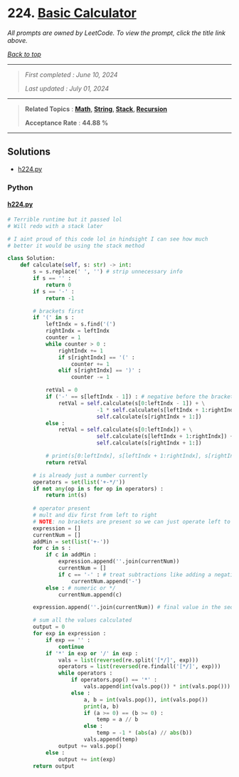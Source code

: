 # 224. [Basic Calculator](<https://leetcode.com/problems/basic-calculator>)

*All prompts are owned by LeetCode. To view the prompt, click the title link above.*

*[Back to top](<../README.md>)*

------

> *First completed : June 10, 2024*
>
> *Last updated : July 01, 2024*

------

> **Related Topics** : **[Math](<by_topic/Math.md>), [String](<by_topic/String.md>), [Stack](<by_topic/Stack.md>), [Recursion](<by_topic/Recursion.md>)**
>
> **Acceptance Rate** : **44.88 %**

------

## Solutions

- [h224.py](<../my-submissions/h224.py>)
### Python
#### [h224.py](<../my-submissions/h224.py>)
```Python
# Terrible runtime but it passed lol
# Will redo with a stack later

# I aint proud of this code lol in hindsight I can see how much
# better it would be using the stack method

class Solution:
    def calculate(self, s: str) -> int:
        s = s.replace(' ', '') # strip unnecessary info
        if s == '' :
            return 0
        if s == '-' :
            return -1

        # brackets first
        if '(' in s :
            leftIndx = s.find('(')
            rightIndx = leftIndx
            counter = 1
            while counter > 0 :
                rightIndx += 1
                if s[rightIndx] == '(' :
                    counter += 1
                elif s[rightIndx] == ')' :
                    counter -= 1

            retVal = 0
            if ('-' == s[leftIndx - 1]) : # negative before the bracket / subtraction
                retVal = self.calculate(s[0:leftIndx - 1]) + \
                            -1 * self.calculate(s[leftIndx + 1:rightIndx]) + \
                            self.calculate(s[rightIndx + 1:])
            else :
                retVal = self.calculate(s[0:leftIndx]) + \
                            self.calculate(s[leftIndx + 1:rightIndx]) + \
                            self.calculate(s[rightIndx + 1:])

            # print(s[0:leftIndx], s[leftIndx + 1:rightIndx], s[rightIndx + 1:])
            return retVal

        # is already just a number currently
        operators = set(list('+-*/'))
        if not any(op in s for op in operators) :
            return int(s)
        
        # operator present
        # mult and div first from left to right
        # NOTE: no brackets are present so we can just operate left to right
        expression = []
        currentNum = []
        addMin = set(list('+-'))
        for c in s :
            if c in addMin :
                expression.append(''.join(currentNum))
                currentNum = []
                if c == '-' : # treat subtractions like adding a negative number
                    currentNum.append('-')
            else : # numeric or */
                currentNum.append(c)

        expression.append(''.join(currentNum)) # final value in the sequence of added vals

        # sum all the values calculated
        output = 0
        for exp in expression :
            if exp == '' :
                continue
            if '*' in exp or '/' in exp :
                vals = list(reversed(re.split('[*/]', exp)))
                operators = list(reversed(re.findall('[*/]', exp)))
                while operators :
                    if operators.pop() == '*' :
                        vals.append(int(vals.pop()) * int(vals.pop()))
                    else :
                        a, b = int(vals.pop()), int(vals.pop())
                        print(a, b)
                        if (a >= 0) == (b >= 0) :
                            temp = a // b
                        else :
                            temp = -1 * (abs(a) // abs(b))
                        vals.append(temp)
                output += vals.pop()
            else :
                output += int(exp)
        return output

```

